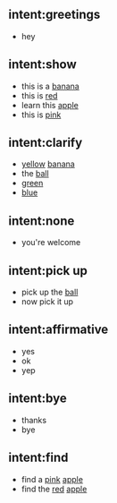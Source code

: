 ## intent:greetings
- hey

## intent:show
- this is a [banana](object_name)
- this is [red](object_color)
- learn this [apple](object_name)
- this is [pink](object_color)

## intent:clarify
- [yellow](object_color) [banana](object_name)
- the [ball](object_name)
- [green](object_color)
- [blue](object_color)

## intent:none
- you're welcome

## intent:pick up
- pick up the [ball](object_name)
- now pick it up

## intent:affirmative
- yes
- ok
- yep

## intent:bye
- thanks
- bye

## intent:find
- find a [pink](object_color) [apple](object_name)
- find the [red](object_color) [apple](object_name)
